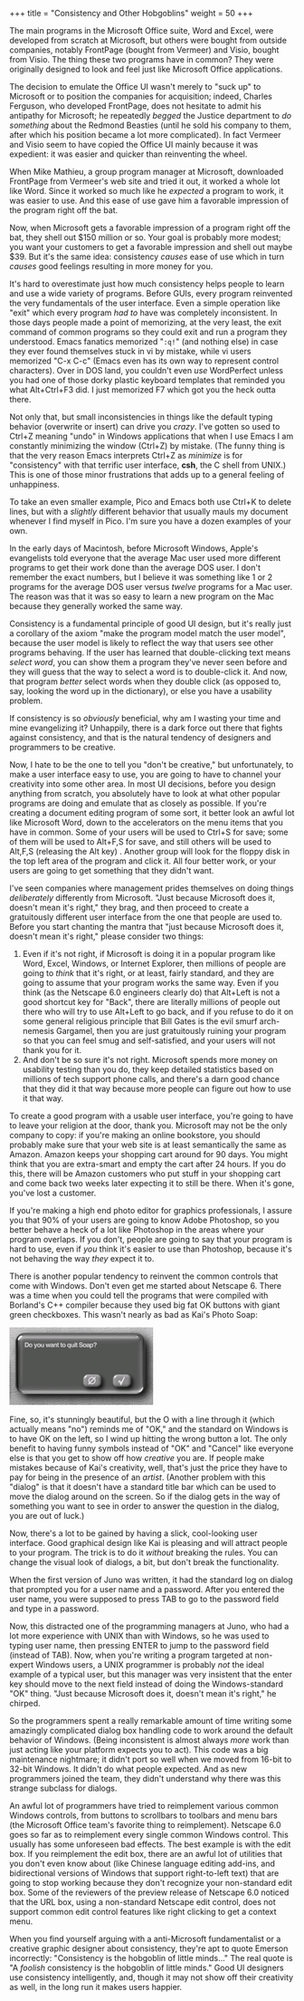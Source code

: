 +++
title = "Consistency and Other Hobgoblins"
weight = 50
+++

The main programs in the Microsoft Office suite, Word and Excel, were developed from scratch at Microsoft, but others were bought from outside companies, notably FrontPage (bought from Vermeer) and Visio, bought from Visio. The thing these two programs have in common? They were originally designed to look and feel just like Microsoft Office applications.

The decision to emulate the Office UI wasn't merely to "suck up" to Microsoft or to position the companies for acquisition; indeed, Charles Ferguson, who developed FrontPage, does not hesitate to admit his antipathy for Microsoft; he repeatedly _begged_ the Justice department to _do something_ about the Redmond Beasties (until he sold his company to them, after which his position became a lot more complicated). In fact Vermeer and Visio seem to have copied the Office UI mainly because it was expedient: it was easier and quicker than reinventing the wheel.

When Mike Mathieu, a group program manager at Microsoft, downloaded FrontPage from Vermeer's web site and tried it out, it worked a whole lot like Word. Since it worked so much like he _expected_ a program to work, it was easier to use. And this ease of use gave him a favorable impression of the program right off the bat.

Now, when Microsoft gets a favorable impression of a program right off the bat, they shell out $150 million or so. Your goal is probably more modest; you want your customers to get a favorable impression and shell out maybe $39. But it's the same idea: consistency _causes_ ease of use which in turn _causes_ good feelings resulting in more money for you.

It's hard to overestimate just how much consistency helps people to learn and use a wide variety of programs. Before GUIs, every program reinvented the very fundamentals of the user interface. Even a simple operation like "exit" which every program _had to_ have was completely inconsistent. In those days people made a point of memorizing, at the very least, the exit command of common programs so they could exit and run a program they understood. Emacs fanatics memorized "`:q!`" (and nothing else) in case they ever found themselves stuck in vi by mistake, while vi users memorized "C-x C-c" (Emacs even has its own way to represent control characters). Over in DOS land, you couldn't even _use_ WordPerfect unless you had one of those dorky plastic keyboard templates that reminded you what Alt+Ctrl+F3 did. I just memorized F7 which got you the heck outta there.

Not only that, but small inconsistencies in things like the default typing behavior (overwrite or insert) can drive you _crazy_. I've gotten so used to Ctrl+Z meaning "undo" in Windows applications that when I use Emacs I am constantly minimizing the window (Ctrl+Z) by mistake. (The funny thing is that the very reason Emacs interprets Ctrl+Z as _minimize_ is for "consistency" with that terrific user interface, **csh**, the C shell from UNIX.) This is one of those minor frustrations that adds up to a general feeling of unhappiness.

To take an even smaller example, Pico and Emacs both use Ctrl+K to delete lines, but with a _slightly_ different behavior that usually mauls my document whenever I find myself in Pico. I'm sure you have a dozen examples of your own.

In the early days of Macintosh, before Microsoft Windows, Apple's evangelists told everyone that the average Mac user used more different programs to get their work done than the average DOS user. I don't remember the exact numbers, but I believe it was something like 1 or 2 programs for the average DOS user versus _twelve_ programs for a Mac user. The reason was that it was so easy to learn a new program on the Mac because they generally worked the same way.

Consistency is a fundamental principle of good UI design, but it's really just a corollary of the axiom "make the program model match the user model", because the user model is likely to reflect the way that users see other programs behaving. If the user has learned that double-clicking text means _select word_, you can show them a program they've never seen before and they will guess that the way to select a word is to double-click it. And now, that program _better_ select words when they double click (as opposed to, say, looking the word up in the dictionary), or else you have a usability problem.

If consistency is so _obviously_ beneficial, why am I wasting your time and mine evangelizing it? Unhappily, there is a dark force out there that fights against consistency, and that is the natural tendency of designers and programmers to be creative.

Now, I hate to be the one to tell you "don't be creative," but unfortunately, to make a user interface easy to use, you are going to have to channel your creativity into some other area. In most UI decisions, before you design anything from scratch, you absolutely have to look at what other popular programs are doing and emulate that as closely as possible. If you're creating a document editing program of some sort, it better look an awful lot like Microsoft Word, down to the accelerators on the menu items that you have in common. Some of your users will be used to Ctrl+S for save; some of them will be used to Alt+F,S for save, and still others will be used to Alt,F,S (releasing the Alt key) . Another group will look for the floppy disk in the top left area of the program and click it. All four better work, or your users are going to get something that they didn't want.

I've seen companies where management prides themselves on doing things _deliberately_ differently from Microsoft. "Just because Microsoft does it, doesn't mean it's right," they brag, and then proceed to create a gratuitously different user interface from the one that people are used to. Before you start chanting the mantra that "just because Microsoft does it, doesn't mean it's right," please consider two things:

1. Even if it's not right, if Microsoft is doing it in a popular program like Word, Excel, Windows, or Internet Explorer, then millions of people are going to _think_ that it's right, or at least, fairly standard, and they are going to assume that your program works the same way. Even if you think (as the Netscape 6.0 engineers clearly do) that Alt+Left is not a good shortcut key for "Back", there are literally millions of people out there who will try to use Alt+Left to go back, and if you refuse to do it on some general religious principle that Bill Gates is the evil smurf arch-nemesis Gargamel, then you are just gratuitously ruining your program so that you can feel smug and self-satisfied, and your users will not thank you for it.
2. And don't be so sure it's not right. Microsoft spends more money on usability testing than you do, they keep detailed statistics based on millions of tech support phone calls, and there's a darn good chance that they did it that way because more people can figure out how to use it that way.

To create a good program with a usable user interface, you're going to have to leave your religion at the door, thank you. Microsoft may not be the only company to copy: if you're making an online bookstore, you should probably make sure that your web site is at least semantically the same as Amazon. Amazon keeps your shopping cart around for 90 days. You might think that you are extra-smart and empty the cart after 24 hours. If you do this, there will be Amazon customers who put stuff in your shopping cart and come back two weeks later expecting it to still be there. When it's gone, you've lost a customer.

If you're making a high end photo editor for graphics professionals, I assure you that 90% of your users are going to know Adobe Photoshop, so you better behave a heck of a lot like Photoshop in the areas where your program overlaps. If you don't, people are going to say that your program is hard to use, even if _you_ think it's easier to use than Photoshop, because it's not behaving the way _they_ expect it to.

There is another popular tendency to reinvent the common controls that come with Windows. Don't even get me started about Netscape 6. There was a time when you could tell the programs that were compiled with Borland's C++ compiler because they used big fat OK buttons with giant green checkboxes. This wasn't nearly as bad as Kai's Photo Soap:

![image](Quit_Soap.gif)

Fine, so, it's stunningly beautiful, but the O with a line through it (which actually means "no") reminds me of "OK," and the standard on Windows is to have OK on the left, so I wind up hitting the wrong button a lot. The only benefit to having funny symbols instead of "OK" and "Cancel" like everyone else is that you get to show off how _creative_ you are. If people make mistakes because of Kai's creativity, well, that's just the price they have to pay for being in the presence of an _artist_. (Another problem with this "dialog" is that it doesn't have a standard title bar which can be used to move the dialog around on the screen. So if the dialog gets in the way of something you want to see in order to answer the question in the dialog, you are out of luck.)

Now, there's a lot to be gained by having a slick, cool-looking user interface. Good graphical design like Kai is pleasing and will attract people to your program. The trick is to do it _without_ breaking the rules. You can change the visual look of dialogs, a bit, but don't break the functionality.

When the first version of Juno was written, it had the standard log on dialog that prompted you for a user name and a password. After you entered the user name, you were supposed to press TAB to go to the password field and type in a password.

Now, this distracted one of the programming managers at Juno, who had a lot more experience with UNIX than with Windows, so he was used to typing user name, then pressing ENTER to jump to the password field (instead of TAB). Now, when you're writing a program targeted at non-expert Windows users, a UNIX programmer is probably _not_ the ideal example of a typical user, but this manager was very insistent that the enter key should move to the next field instead of doing the Windows-standard "OK" thing. "Just because Microsoft does it, doesn't mean it's right," he chirped.

So the programmers spent a really remarkable amount of time writing some amazingly complicated dialog box handling code to work around the default behavior of Windows. (Being inconsistent is almost always _more_ work than just acting like your platform expects you to act). This code was a big maintenance nightmare; it didn't port so well when we moved from 16-bit to 32-bit Windows. It didn't do what people expected. And as new programmers joined the team, they didn't understand why there was this strange subclass for dialogs.

An awful lot of programmers have tried to reimplement various common Windows controls, from buttons to scrollbars to toolbars and menu bars (the Microsoft Office team's favorite thing to reimplement). Netscape 6.0 goes so far as to reimplement every single common Windows control. This usually has some unforeseen bad effects. The best example is with the edit box. If you reimplement the edit box, there are an awful lot of utilities that you don't even know about (like Chinese language editing add-ins, and bidirectional versions of Windows that support right-to-left text) that are going to stop working because they don't recognize your non-standard edit box. Some of the reviewers of the preview release of Netscape 6.0 noticed that the URL box, using a non-standard Netscape edit control, does not support common edit control features like right clicking to get a context menu.

When you find yourself arguing with a anti-Microsoft fundamentalist or a creative graphic designer about consistency, they're apt to quote Emerson incorrectly: "Consistency is the hobgoblin of little minds..." The real quote is "A _foolish_ consistency is the hobgoblin of little minds." Good UI designers use consistency intelligently, and, though it may not show off their creativity as well, in the long run it makes users happier.

